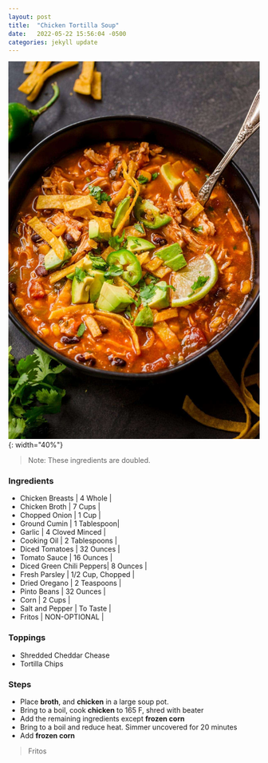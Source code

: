 ```yaml
---
layout: post
title:  "Chicken Tortilla Soup"
date:   2022-05-22 15:56:04 -0500
categories: jekyll update
---
```


![chicken_tortilla_soup.jpg](/images/chicken_tortilla_soup.jpg){: width="40%"}

> Note: These ingredients are doubled.

### Ingredients

- Chicken Breasts \| 4 Whole \|
- Chicken Broth \|  7 Cups \|
- Chopped Onion \| 1 Cup \|
- Ground Cumin \| 1 Tablespoon\|
- Garlic \| 4 Cloved Minced \|
- Cooking Oil \| 2 Tablespoons \|
- Diced Tomatoes \| 32 Ounces \|
- Tomato Sauce \| 16 Ounces \|
- Diced Green Chili Peppers\| 8 Ounces \|
- Fresh Parsley \| 1/2 Cup, Chopped \|
- Dried Oregano \| 2 Teaspoons \|
- Pinto Beans \|  32 Ounces \|
- Corn \|  2 Cups \|
- Salt and Pepper \| To Taste \|
- Fritos \| NON-OPTIONAL \|

### Toppings
- Shredded Cheddar Chease
- Tortilla Chips

### Steps

- Place **broth**, and **chicken** in a large soup pot.
- Bring to a boil, cook **chicken** to 165 F, shred with beater
- Add the remaining ingredients except **frozen corn**
- Bring to a boil and reduce heat. Simmer uncovered for 20 minutes
- Add **frozen corn**

> Fritos

